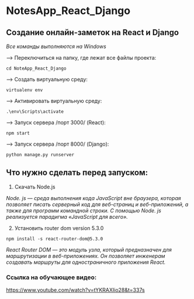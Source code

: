 # NotesApp_React_Django
## Создание онлайн-заметок на React и Django
*Все команды выполняются на Windows*

--> Переключиться на папку, где лежат все файлы проекта:
```
cd NoteApp_React_Django
```
--> Создать виртуальную среду:
```
virtualenv env
```
--> Активировать виртуальную среду: 
```
.\env\Scripts\activate
```
--> Запуск сервера /порт 3000/ (React):
```
npm start
```
--> Запуск сервера /порт 8000/ (Django):
```
python manage.py runserver
```
## Что нужно сделать перед запуском:
1. Скачать Node.js

  *Node. js — среда выполнения кода JavaScript вне браузера, которая позволяет писать серверный код для веб-страниц и веб-приложений, а также для программ командной строки. С помощью Node. js реализуется парадигма «JavaScript для всего».*

2. Установить router dom version 5.3.0
```
npm install -s react-router-dom@5.3.0
```

 *React Router DOM — это модуль узла, который предназначен для маршрутизации в веб-приложениях. Он позволяет инженерам создавать маршруты для одностраничного приложения React.*
 
 ### Ссылка на обучающее видео: 
 https://www.youtube.com/watch?v=tYKRAXIio28&t=337s

